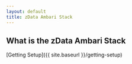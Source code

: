 ```yaml
---
layout: default
title: zData Ambari Stack
---
```


What is the zData Ambari Stack
------------------------------


[Getting Setup]({{ site.baseurl }}/getting-setup)